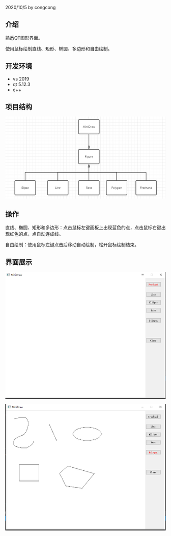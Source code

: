 2020/10/5 by congcong

## 介绍

熟悉QT图形界面。

使用鼠标绘制直线、矩形、椭圆、多边形和自由绘制。

## 开发环境

* vs 2019
* qt 5.12.3
* c++

## 项目结构
![img](structure.png)

## 操作
直线、椭圆、矩形和多边形：点击鼠标左键画板上出现蓝色的点，点击鼠标右键出现红色的点，点自动连成线。

自由绘制：使用鼠标左键点击后移动自动绘制，松开鼠标绘制结束。

## 界面展示


![img](gui.png)

![img](paint.png)

